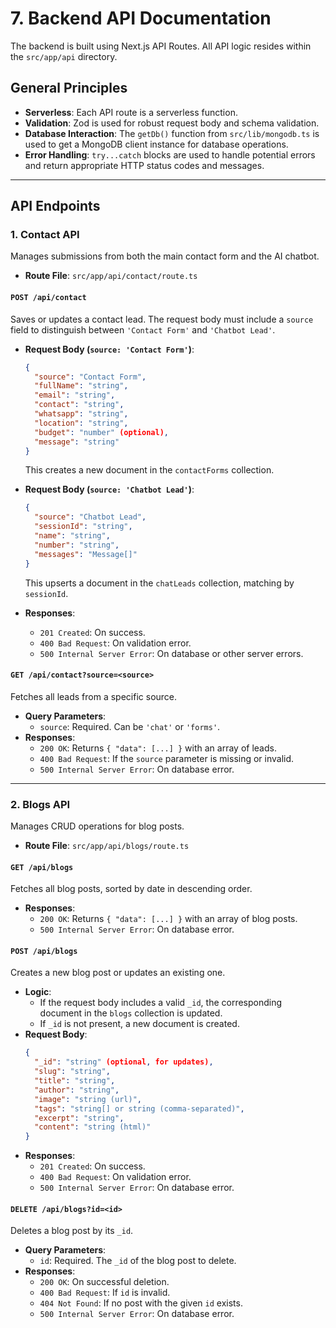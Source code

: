 # 7. Backend API Documentation

The backend is built using Next.js API Routes. All API logic resides within the `src/app/api` directory.

## General Principles

- **Serverless**: Each API route is a serverless function.
- **Validation**: Zod is used for robust request body and schema validation.
- **Database Interaction**: The `getDb()` function from `src/lib/mongodb.ts` is used to get a MongoDB client instance for database operations.
- **Error Handling**: `try...catch` blocks are used to handle potential errors and return appropriate HTTP status codes and messages.

---

## API Endpoints

### 1. Contact API

Manages submissions from both the main contact form and the AI chatbot.

- **Route File**: `src/app/api/contact/route.ts`

#### `POST /api/contact`

Saves or updates a contact lead. The request body must include a `source` field to distinguish between `'Contact Form'` and `'Chatbot Lead'`.

- **Request Body (`source: 'Contact Form'`)**:
  ```json
  {
    "source": "Contact Form",
    "fullName": "string",
    "email": "string",
    "contact": "string",
    "whatsapp": "string",
    "location": "string",
    "budget": "number" (optional),
    "message": "string"
  }
  ```
  This creates a new document in the `contactForms` collection.

- **Request Body (`source: 'Chatbot Lead'`)**:
  ```json
  {
    "source": "Chatbot Lead",
    "sessionId": "string",
    "name": "string",
    "number": "string",
    "messages": "Message[]"
  }
  ```
  This upserts a document in the `chatLeads` collection, matching by `sessionId`.

- **Responses**:
  - `201 Created`: On success.
  - `400 Bad Request`: On validation error.
  - `500 Internal Server Error`: On database or other server errors.

#### `GET /api/contact?source=<source>`

Fetches all leads from a specific source.

- **Query Parameters**:
  - `source`: Required. Can be `'chat'` or `'forms'`.
- **Responses**:
  - `200 OK`: Returns `{ "data": [...] }` with an array of leads.
  - `400 Bad Request`: If the `source` parameter is missing or invalid.
  - `500 Internal Server Error`: On database error.

---

### 2. Blogs API

Manages CRUD operations for blog posts.

- **Route File**: `src/app/api/blogs/route.ts`

#### `GET /api/blogs`

Fetches all blog posts, sorted by date in descending order.

- **Responses**:
  - `200 OK`: Returns `{ "data": [...] }` with an array of blog posts.
  - `500 Internal Server Error`: On database error.

#### `POST /api/blogs`

Creates a new blog post or updates an existing one.

- **Logic**:
  - If the request body includes a valid `_id`, the corresponding document in the `blogs` collection is updated.
  - If `_id` is not present, a new document is created.
- **Request Body**:
  ```json
  {
    "_id": "string" (optional, for updates),
    "slug": "string",
    "title": "string",
    "author": "string",
    "image": "string (url)",
    "tags": "string[] or string (comma-separated)",
    "excerpt": "string",
    "content": "string (html)"
  }
  ```
- **Responses**:
  - `201 Created`: On success.
  - `400 Bad Request`: On validation error.
  - `500 Internal Server Error`: On database error.

#### `DELETE /api/blogs?id=<id>`

Deletes a blog post by its `_id`.

- **Query Parameters**:
  - `id`: Required. The `_id` of the blog post to delete.
- **Responses**:
  - `200 OK`: On successful deletion.
  - `400 Bad Request`: If `id` is invalid.
  - `404 Not Found`: If no post with the given `id` exists.
  - `500 Internal Server Error`: On database error.
